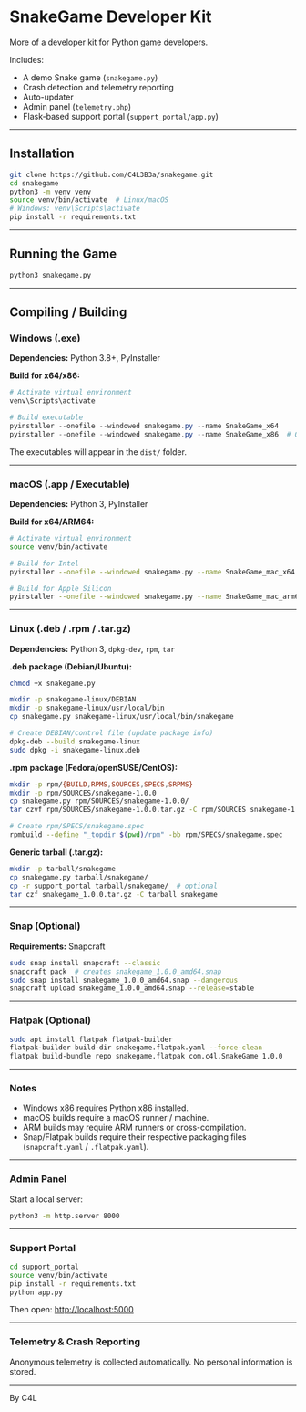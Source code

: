 # SnakeGame Developer Kit

More of a developer kit for Python game developers.

Includes:

* A demo Snake game (`snakegame.py`)
* Crash detection and telemetry reporting
* Auto-updater
* Admin panel (`telemetry.php`)
* Flask-based support portal (`support_portal/app.py`)

---

## Installation

```bash
git clone https://github.com/C4L3B3a/snakegame.git
cd snakegame
python3 -m venv venv
source venv/bin/activate  # Linux/macOS
# Windows: venv\Scripts\activate
pip install -r requirements.txt
```

---

## Running the Game

```bash
python3 snakegame.py
```

---

## Compiling / Building

### Windows (.exe)

**Dependencies:** Python 3.8+, PyInstaller

**Build for x64/x86:**

```powershell
# Activate virtual environment
venv\Scripts\activate

# Build executable
pyinstaller --onefile --windowed snakegame.py --name SnakeGame_x64
pyinstaller --onefile --windowed snakegame.py --name SnakeGame_x86  # Optional, requires Python x86
```

The executables will appear in the `dist/` folder.

---

### macOS (.app / Executable)

**Dependencies:** Python 3, PyInstaller

**Build for x64/ARM64:**

```bash
# Activate virtual environment
source venv/bin/activate

# Build for Intel
pyinstaller --onefile --windowed snakegame.py --name SnakeGame_mac_x64

# Build for Apple Silicon
pyinstaller --onefile --windowed snakegame.py --name SnakeGame_mac_arm64
```

---

### Linux (.deb / .rpm / .tar.gz)

**Dependencies:** Python 3, `dpkg-dev`, `rpm`, `tar`

**.deb package (Debian/Ubuntu):**

```bash
chmod +x snakegame.py

mkdir -p snakegame-linux/DEBIAN
mkdir -p snakegame-linux/usr/local/bin
cp snakegame.py snakegame-linux/usr/local/bin/snakegame

# Create DEBIAN/control file (update package info)
dpkg-deb --build snakegame-linux
sudo dpkg -i snakegame-linux.deb
```

**.rpm package (Fedora/openSUSE/CentOS):**

```bash
mkdir -p rpm/{BUILD,RPMS,SOURCES,SPECS,SRPMS}
mkdir -p rpm/SOURCES/snakegame-1.0.0
cp snakegame.py rpm/SOURCES/snakegame-1.0.0/
tar czvf rpm/SOURCES/snakegame-1.0.0.tar.gz -C rpm/SOURCES snakegame-1.0.0

# Create rpm/SPECS/snakegame.spec
rpmbuild --define "_topdir $(pwd)/rpm" -bb rpm/SPECS/snakegame.spec
```

**Generic tarball (.tar.gz):**

```bash
mkdir -p tarball/snakegame
cp snakegame.py tarball/snakegame/
cp -r support_portal tarball/snakegame/  # optional
tar czf snakegame_1.0.0.tar.gz -C tarball snakegame
```

---

### Snap (Optional)

**Requirements:** Snapcraft

```bash
sudo snap install snapcraft --classic
snapcraft pack  # creates snakegame_1.0.0_amd64.snap
sudo snap install snakegame_1.0.0_amd64.snap --dangerous
snapcraft upload snakegame_1.0.0_amd64.snap --release=stable
```

---

### Flatpak (Optional)

```bash
sudo apt install flatpak flatpak-builder
flatpak-builder build-dir snakegame.flatpak.yaml --force-clean
flatpak build-bundle repo snakegame.flatpak com.c4l.SnakeGame 1.0.0
```

---

### Notes

* Windows x86 requires Python x86 installed.
* macOS builds require a macOS runner / machine.
* ARM builds may require ARM runners or cross-compilation.
* Snap/Flatpak builds require their respective packaging files (`snapcraft.yaml` / `.flatpak.yaml`).

---

### Admin Panel

Start a local server:

```bash
python3 -m http.server 8000
```

---

### Support Portal

```bash
cd support_portal
source venv/bin/activate
pip install -r requirements.txt
python app.py
```

Then open: [http://localhost:5000](http://localhost:5000)

---

### Telemetry & Crash Reporting

Anonymous telemetry is collected automatically. No personal information is stored.

---

By C4L